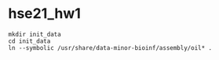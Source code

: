 # hse21_hw1
```
mkdir init_data
cd init_data
ln --symbolic /usr/share/data-minor-bioinf/assembly/oil* .
```
